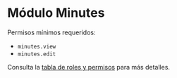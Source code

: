 # Módulo Minutes

Permisos mínimos requeridos:
- `minutes.view`
- `minutes.edit`

Consulta la [tabla de roles y permisos](../../docs/roles_permisos.md) para más detalles.
